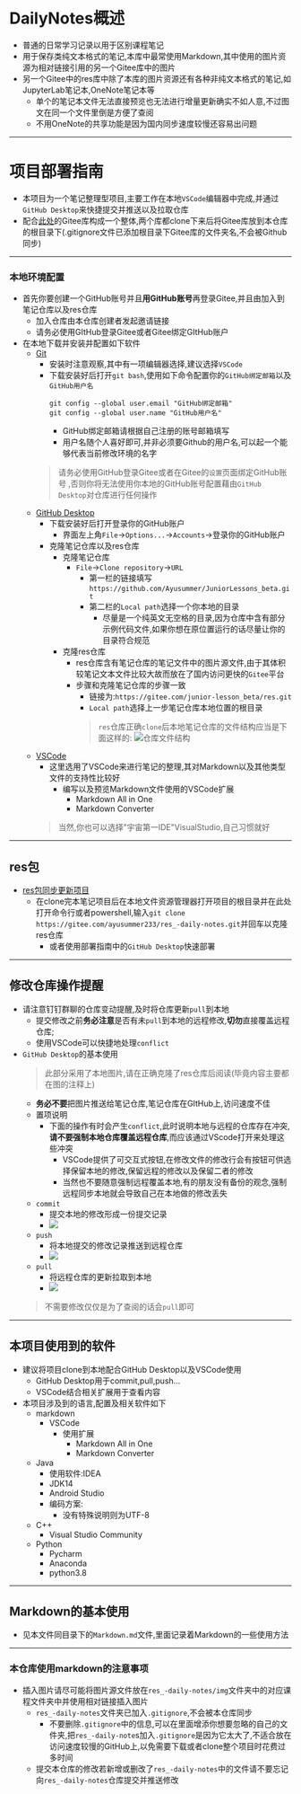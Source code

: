 <!--
 * @Author: 咸鱼型233
 * @Date: 2021-01-21 22:57:37
 * @LastEditTime: 2021-02-27 15:52:32
 * @LastEditors: Please set LastEditors
 * @Description: In User Settings Edit
 * @FilePath: \DailyNotes\README.md
-->
# DailyNotes概述
- 普通的日常学习记录以用于区别课程笔记
- 用于保存类纯文本格式的笔记,本库中最常使用Markdown,其中使用的图片资源为相对链接引用的另一个Gitee库中的图片
- 另一个Gitee中的res库中除了本库的图片资源还有各种非纯文本格式的笔记,如JupyterLab笔记本,OneNote笔记本等
  - 单个的笔记本文件无法直接预览也无法进行增量更新确实不如人意,不过图文在同一个文件里倒是方便了查阅
  - 不用OneNote的共享功能是因为国内同步速度较慢还容易出问题

---
# 项目部署指南
- 本项目为一个笔记整理型项目,主要工作在本地`VSCode`编辑器中完成,并通过`GitHub Desktop`来快捷提交并推送以及拉取仓库
- 配合[此处](https://gitee.com/ayusummer233/res_-daily-notes)的Gitee库构成一个整体,两个库都clone下来后将Gitee库放到本仓库的根目录下(.gitignore文件已添加根目录下Gitee库的文件夹名,不会被Github同步)

---
### 本地环境配置
- 首先你要创建一个GitHub账号并且**用GitHub账号**再登录Gitee,并且由加入到笔记仓库以及res仓库
  - 加入仓库由本仓库创建者发起邀请链接
  - 请务必使用GItHub登录Gitee或者Gitee绑定GItHub账户
- 在本地下载并安装并配置如下软件
  - [Git](https://github.com/git-for-windows/git/releases/download/v2.29.2.windows.2/Git-2.29.2.2-64-bit.exe)
    - 安装时注意观察,其中有一项编辑器选择,建议选择`VSCode`
    - 下载安装好后打开`git bash`,使用如下命令配置你的`GitHub绑定邮箱`以及`GitHub用户名`
      ```
      git config --global user.email "GitHub绑定邮箱"
      git config --global user.name "GitHub用户名"
      ```
      - GitHub绑定邮箱请根据自己注册的账号邮箱填写
      - 用户名随个人喜好即可,并非必须要Github的用户名,可以起一个能够代表当前修改环境的名字
    > 请务必使用GitHub登录Gitee或者在Gitee的`设置`页面绑定GitHub账号 ,否则你将无法使用你本地的GitHub账号配置藉由`GitHub Desktop`对仓库进行任何操作
  - [GitHub Desktop](https://central.github.com/deployments/desktop/desktop/latest/win32)
    - 下载安装好后打开登录你的GitHub账户
      - 界面左上角`File`->`Options...`->`Accounts`->登录你的GitHub账户
    - 克隆笔记仓库以及res仓库
      - 克隆笔记仓库
        - `File`->`Clone repository`->`URL`
          - 第一栏的链接填写`https://github.com/Ayusummer/JuniorLessons_beta.git`
          - 第二栏的`Local path`选择一个你本地的目录
            - 尽量是一个纯英文无空格的目录,因为仓库中含有部分示例代码文件,如果你想在原位置运行的话尽量让你的目录符合规范
      - 克隆res仓库
        - res仓库含有笔记仓库的笔记文件中的图片源文件,由于其体积较笔记文本文件比较大故而放在了国内访问更快的`Gitee`平台
        - 步骤和克隆笔记仓库的步骤一致
          - 链接为:`https://gitee.com/junior-lesson_beta/res.git`
          - `Local path`选择上一步笔记仓库本地位置的根目录
          > `res`仓库正确`clone`后本地笔记仓库的文件结构应当是下面这样的: 
          ![仓库文件结构](https://images.gitee.com/uploads/images/2020/1207/100533_e59b60e3_7703072.png "屏幕截图.png")
  - [VSCode](https://vscode.cdn.azure.cn/stable/e5a624b788d92b8d34d1392e4c4d9789406efe8f/VSCode-darwin-stable.zip)
    - 这里选用了VSCode来进行笔记的整理,其对Markdown以及其他类型文件的支持性比较好
      - 编写以及预览Markdown文件使用的VSCode扩展
        - Markdown All in One
        - Markdown Converter
    > 当然,你也可以选择"宇宙第一IDE"VisualStudio,自己习惯就好


---
## res包
- [res包同步更新项目](https://gitee.com/ayusummer233/res_-daily-notes)
  - 在clone完本笔记项目后在本地文件资源管理器打开项目的根目录并在此处打开命令行或者powershell,输入`git clone https://gitee.com/ayusummer233/res_-daily-notes.git`并回车以克隆res仓库
    - 或者使用部署指南中的`GitHub Desktop`快速部署

---
## 修改仓库操作提醒
- 请注意钉钉群聊的仓库变动提醒,及时将仓库更新`pull`到本地
  - 提交修改之前**务必注意**是否有未`pull`到本地的远程修改,**切勿**直接覆盖远程仓库;
  - 使用VSCode可以快捷地处理`conflict`
- `GitHub Desktop`的基本使用
  > 此部分采用了本地图片,请在正确克隆了res仓库后阅读(毕竟内容主要都在图的注释上)
  - **务必不要**把图片推送给笔记仓库,笔记仓库在GItHub上,访问速度不佳
  - 置项说明
    - 下面的操作有时会产生`conflict`,此时说明本地与远程的仓库存在冲突,**请不要强制本地仓库覆盖远程仓库**,而应该通过VScode打开来处理这些冲突
      - VSCode提供了可交互式按钮,在修改文件的修改行会有按钮可供选择保留本地的修改,保留远程的修改以及保留二者的修改
      - 当然也不要随意强制远程覆盖本地,有的朋友没有备份的观念,强制远程同步本地就会导致自己在本地做的修改丢失
  - `commit`
    - 提交本地的修改形成一份提交记录
    - ![](res_-daily-notes/img/README/commit.png)
  - `push`
    - 将本地提交的修改记录推送到远程仓库
    - ![](res_-daily-notes/img/README/push.png)
  - `pull`
    - 将远程仓库的更新拉取到本地
    - ![](res_-daily-notes/img/README/Fetch.png)
  > 不需要修改仅仅是为了查阅的话会`pull`即可 

---
## 本项目使用到的软件
- 建议将项目clone到本地配合GitHub Desktop以及VSCode使用
  - GitHub Desktop用于commit,pull,push...
  - VSCode结合相关扩展用于查看内容
- 本项目涉及到的语言,配置及相关软件如下
  - markdown
    - VSCode
      - 使用扩展
        - Markdown All in One
        - Markdown Converter
  - Java
    - 使用软件:IDEA
    - JDK14 
    - Android Studio
    - 编码方案:
      - 没有特殊说明则为UTF-8
  - C++
    - Visual Studio Community
  - Python
    - Pycharm
    - Anaconda
    - python3.8


---
## Markdown的基本使用
- 见本文件同目录下的`Markdown.md`文件,里面记录着Markdown的一些使用方法

---
### 本仓库使用markdown的注意事项
- 插入图片请尽可能将图片源文件放在`res_-daily-notes/img`文件夹中的对应课程文件夹中并使用相对链接插入图片
  - `res_-daily-notes`文件夹已加入`.gitignore`,不会被本仓库同步
    - 不要删除`.gitignore`中的信息,可以在里面增添你想要忽略的自己的文件夹,把`res_-daily-note`s加入`.gitignore`是因为它太大了,不适合放在访问速度较慢的GitHub上,以免需要下载或者clone整个项目时花费过多时间
  - 提交本仓库的修改若新增或删改了`res_-daily-notes`中的文件请不要忘记向`res_-daily-notes`仓库提交并推送修改


